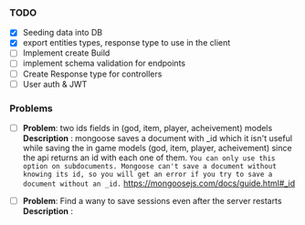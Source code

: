 ### TODO

- [x] Seeding data into DB
- [x] export entities types, response type to use in the client
- [ ] Implement create Build
- [ ] implement schema validation for endpoints
- [ ] Create Response type for controllers
- [ ] User auth & JWT

### Problems

- [ ] **Problem**: two ids fields in (god, item, player, acheivement) models
      **Description** : mongoose saves a document with \_id which it isn't useful while saving the in game models (god, item, player, acheivement) since the api returns an id with each one of them.
      `You can only use this option on subdocuments. Mongoose can't save a document without knowing its id, so you will get an error if you try to save a document without an _id.` https://mongoosejs.com/docs/guide.html#_id

- [ ] **Problem**: Find a wany to save sessions even after the server restarts
      **Description** :
